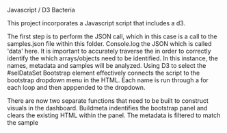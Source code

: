 Javascript / D3 Bacteria 

This project incorporates a Javascript script that includes a d3.

The first step is to perform the JSON call, which in this case is a call to the samples.json file within this folder. Console.log the JSON which is called 'data' here. It is important to accurately traverse the in order to correctly identify the which arrays/objects need to be identified. In this instance, the names, metadata and samples will be analyzed. Using D3 to select the #selDataSet Bootstrap element effectively connects the script to the bootstrap dropdown menu in the HTML. Each name is run through a for each loop and then apppended to the dropdown. 

 There are now two separate functions that need to be built to construct visuals in the dashboard. Buildmeta indentifies the bootstrap panel and clears the existing HTML within the panel. The metadata is filtered to match the sample



